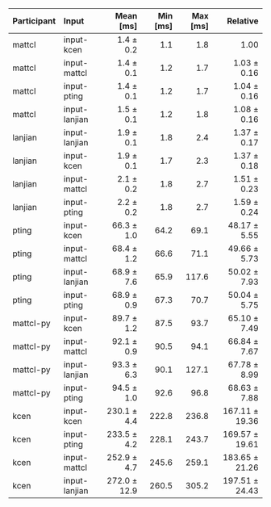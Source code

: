 | Participant | Input | Mean [ms] | Min [ms] | Max [ms] | Relative |
|:---|:---|---:|---:|---:|---:|
| mattcl | input-kcen | 1.4 ± 0.2 | 1.1 | 1.8 | 1.00 |
| mattcl | input-mattcl | 1.4 ± 0.1 | 1.2 | 1.7 | 1.03 ± 0.16 |
| mattcl | input-pting | 1.4 ± 0.1 | 1.2 | 1.7 | 1.04 ± 0.16 |
| mattcl | input-lanjian | 1.5 ± 0.1 | 1.2 | 1.8 | 1.08 ± 0.16 |
| lanjian | input-lanjian | 1.9 ± 0.1 | 1.8 | 2.4 | 1.37 ± 0.17 |
| lanjian | input-kcen | 1.9 ± 0.1 | 1.7 | 2.3 | 1.37 ± 0.18 |
| lanjian | input-mattcl | 2.1 ± 0.2 | 1.8 | 2.7 | 1.51 ± 0.23 |
| lanjian | input-pting | 2.2 ± 0.2 | 1.8 | 2.7 | 1.59 ± 0.24 |
| pting | input-kcen | 66.3 ± 1.0 | 64.2 | 69.1 | 48.17 ± 5.55 |
| pting | input-mattcl | 68.4 ± 1.2 | 66.6 | 71.1 | 49.66 ± 5.73 |
| pting | input-lanjian | 68.9 ± 7.6 | 65.9 | 117.6 | 50.02 ± 7.93 |
| pting | input-pting | 68.9 ± 0.9 | 67.3 | 70.7 | 50.04 ± 5.75 |
| mattcl-py | input-kcen | 89.7 ± 1.2 | 87.5 | 93.7 | 65.10 ± 7.49 |
| mattcl-py | input-mattcl | 92.1 ± 0.9 | 90.5 | 94.1 | 66.84 ± 7.67 |
| mattcl-py | input-lanjian | 93.3 ± 6.3 | 90.1 | 127.1 | 67.78 ± 8.99 |
| mattcl-py | input-pting | 94.5 ± 1.0 | 92.6 | 96.8 | 68.63 ± 7.88 |
| kcen | input-kcen | 230.1 ± 4.4 | 222.8 | 236.8 | 167.11 ± 19.36 |
| kcen | input-pting | 233.5 ± 4.2 | 228.1 | 243.7 | 169.57 ± 19.61 |
| kcen | input-mattcl | 252.9 ± 4.7 | 245.6 | 259.1 | 183.65 ± 21.26 |
| kcen | input-lanjian | 272.0 ± 12.9 | 260.5 | 305.2 | 197.51 ± 24.43 |
